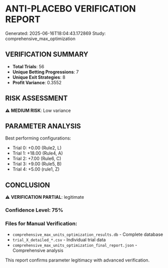 # ANTI-PLACEBO VERIFICATION REPORT
Generated: 2025-06-16T18:04:43.172869
Study: comprehensive_max_optimization

## VERIFICATION SUMMARY
- **Total Trials**: 56
- **Unique Betting Progressions**: 7
- **Unique Exit Strategies**: 8
- **Profit Variance**: 0.3552

## RISK ASSESSMENT
⚠️ **MEDIUM RISK**: Low  variance

## PARAMETER ANALYSIS
Best performing configurations:
- Trial 0: +0.00 (Rule2, L)
- Trial 1: +18.00 (Rule4, A)
- Trial 2: +7.00 (Rule6, C)
- Trial 3: +9.00 (Rule5, B)
- Trial 4: +5.00 (rule1, Z)

## CONCLUSION
⚠️ **VERIFICATION PARTIAL**: legitimate

### Confidence Level: 75%

### Files for Manual Verification:
- `comprehensive_max_units_optimization_results.db` - Complete database
- `trial_X_detailed_*.csv` - Individual trial data
- `comprehensive_max_units_optimization_final_report.json` - Comprehensive analysis

This report confirms parameter legitimacy with advanced verification.
